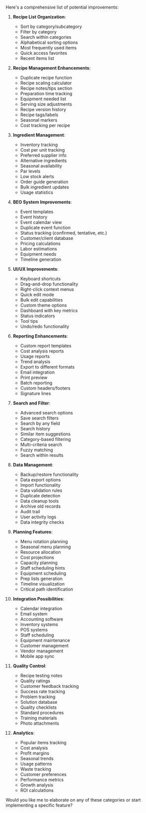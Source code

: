 Here's a comprehensive list of potential improvements:

1. **Recipe List Organization**:
   - Sort by category/subcategory
   - Filter by category
   - Search within categories
   - Alphabetical sorting options
   - Most frequently used items
   - Quick access favorites
   - Recent items list

2. **Recipe Management Enhancements**:
   - Duplicate recipe function
   - Recipe scaling calculator
   - Recipe notes/tips section
   - Preparation time tracking
   - Equipment needed list
   - Serving size adjustments
   - Recipe version history
   - Recipe tags/labels
   - Seasonal markers
   - Cost tracking per recipe

3. **Ingredient Management**:
   - Inventory tracking
   - Cost per unit tracking
   - Preferred supplier info
   - Alternative ingredients
   - Seasonal availability
   - Par levels
   - Low stock alerts
   - Order guide generation
   - Bulk ingredient updates
   - Usage statistics

4. **BEO System Improvements**:
   - Event templates
   - Event history
   - Event calendar view
   - Duplicate event function
   - Status tracking (confirmed, tentative, etc.)
   - Customer/client database
   - Pricing calculations
   - Labor estimations
   - Equipment needs
   - Timeline generation

5. **UI/UX Improvements**:
   - Keyboard shortcuts
   - Drag-and-drop functionality
   - Right-click context menus
   - Quick edit mode
   - Bulk edit capabilities
   - Custom theme options
   - Dashboard with key metrics
   - Status indicators
   - Tool tips
   - Undo/redo functionality

6. **Reporting Enhancements**:
   - Custom report templates
   - Cost analysis reports
   - Usage reports
   - Trend analysis
   - Export to different formats
   - Email integration
   - Print preview
   - Batch reporting
   - Custom headers/footers
   - Signature lines

7. **Search and Filter**:
   - Advanced search options
   - Save search filters
   - Search by any field
   - Search history
   - Similar item suggestions
   - Category-based filtering
   - Multi-criteria search
   - Fuzzy matching
   - Search within results

8. **Data Management**:
   - Backup/restore functionality
   - Data export options
   - Import functionality
   - Data validation rules
   - Duplicate detection
   - Data cleanup tools
   - Archive old records
   - Audit trail
   - User activity logs
   - Data integrity checks

9. **Planning Features**:
   - Menu rotation planning
   - Seasonal menu planning
   - Resource allocation
   - Cost projections
   - Capacity planning
   - Staff scheduling hints
   - Equipment scheduling
   - Prep lists generation
   - Timeline visualization
   - Critical path identification

10. **Integration Possibilities**:
    - Calendar integration
    - Email system
    - Accounting software
    - Inventory systems
    - POS systems
    - Staff scheduling
    - Equipment maintenance
    - Customer management
    - Vendor management
    - Mobile app sync

11. **Quality Control**:
    - Recipe testing notes
    - Quality ratings
    - Customer feedback tracking
    - Success rate tracking
    - Problem tracking
    - Solution database
    - Quality checklists
    - Standard procedures
    - Training materials
    - Photo attachments

12. **Analytics**:
    - Popular items tracking
    - Cost analysis
    - Profit margins
    - Seasonal trends
    - Usage patterns
    - Waste tracking
    - Customer preferences
    - Performance metrics
    - Growth analysis
    - ROI calculations

Would you like me to elaborate on any of these categories or start implementing a specific feature?